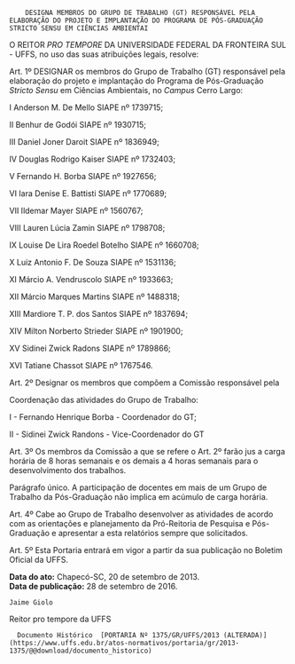         DESIGNA MEMBROS DO GRUPO DE TRABALHO (GT) RESPONSÁVEL PELA ELABORAÇÃO DO PROJETO E IMPLANTAÇÃO DO PROGRAMA DE PÓS-GRADUAÇÃO STRICTO SENSU EM CIÊNCIAS AMBIENTAI  

O REITOR *PRO TEMPORE* DA UNIVERSIDADE FEDERAL DA FRONTEIRA SUL - UFFS, no uso das suas atribuições legais, resolve:

 Art. 1º DESIGNAR os membros do Grupo de Trabalho (GT) responsável pela elaboração do projeto e implantação do Programa de Pós-Graduação *Stricto Sensu* em Ciências Ambientais, no *Campus* Cerro Largo:

 I Anderson M. De Mello SIAPE nº 1739715;

 II Benhur de Godói SIAPE nº 1930715;

 III Daniel Joner Daroit SIAPE nº 1836949;

 IV Douglas Rodrigo Kaiser SIAPE nº 1732403;

 V Fernando H. Borba SIAPE nº 1927656;

 VI Iara Denise E. Battisti SIAPE nº 1770689;

 VII Ildemar Mayer SIAPE nº 1560767;

 VIII Lauren Lúcia Zamin SIAPE nº 1798708;

 IX Louise De Lira Roedel Botelho SIAPE nº 1660708;

 X Luiz Antonio F. De Souza SIAPE nº 1531136;

 XI Márcio A. Vendruscolo SIAPE nº 1933663;

 XII Márcio Marques Martins SIAPE nº 1488318;

 XIII Mardiore T. P. dos Santos SIAPE nº 1837694;

 XIV Milton Norberto Strieder SIAPE nº 1901900;

 XV Sidinei Zwick Radons SIAPE nº 1789866;

 XVI Tatiane Chassot SIAPE nº 1767546.

 Art. 2º Designar os membros que compõem a Comissão responsável pela

 Coordenação das atividades do Grupo de Trabalho:

 I - Fernando Henrique Borba - Coordenador do GT;

 II - Sidinei Zwick Randons - Vice-Coordenador do GT

 Art. 3º Os membros da Comissão a que se refere o Art. 2º farão jus a carga horária de 8 horas semanais e os demais a 4 horas semanais para o desenvolvimento dos trabalhos.

 Parágrafo único. A participação de docentes em mais de um Grupo de Trabalho da Pós-Graduação não implica em acúmulo de carga horária.

 Art. 4º Cabe ao Grupo de Trabalho desenvolver as atividades de acordo com as orientações e planejamento da Pró-Reitoria de Pesquisa e Pós-Graduação e apresentar a esta relatórios sempre que solicitados.

 Art. 5º Esta Portaria entrará em vigor a partir da sua publicação no Boletim Oficial da UFFS.

  

   **Data do ato:** Chapecó-SC, 20 de setembro de 2013.   
 **Data de publicação:**  28 de setembro de 2016. 

    Jaime Giolo   
 Reitor pro tempore da UFFS 

      Documento Histórico  [PORTARIA Nº 1375/GR/UFFS/2013 (ALTERADA)](https://www.uffs.edu.br/atos-normativos/portaria/gr/2013-1375/@@download/documento_historico)     
      